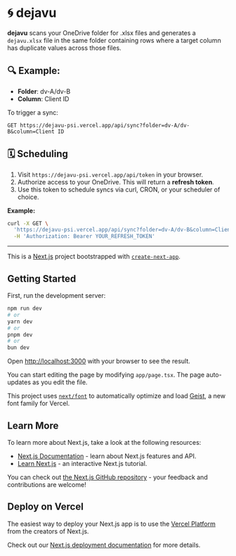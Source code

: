 # 🌀 dejavu

**dejavu** scans your OneDrive folder for .xlsx files and generates a `dejavu.xlsx` file in the same folder containing rows where a target column has duplicate values across those files.

## 🔍 Example:

- **Folder**: dv-A/dv-B
- **Column**: Client ID

To trigger a sync:

`GET https://dejavu-psi.vercel.app/api/sync?folder=dv-A/dv-B&column=Client ID`

## 🗓 Scheduling

1. Visit `https://dejavu-psi.vercel.app/api/token` in your browser.
2. Authorize access to your OneDrive. This will return a **refresh token**.
3. Use this token to schedule syncs via curl, CRON, or your scheduler of choice.

**Example:**

```bash
curl -X GET \
  'https://dejavu-psi.vercel.app/api/sync?folder=dv-A/dv-B&column=Client ID' \
  -H 'Authorization: Bearer YOUR_REFRESH_TOKEN'
```

---

This is a [Next.js](https://nextjs.org) project bootstrapped with [`create-next-app`](https://nextjs.org/docs/app/api-reference/cli/create-next-app).

## Getting Started

First, run the development server:

```bash
npm run dev
# or
yarn dev
# or
pnpm dev
# or
bun dev
```

Open [http://localhost:3000](http://localhost:3000) with your browser to see the result.

You can start editing the page by modifying `app/page.tsx`. The page auto-updates as you edit the file.

This project uses [`next/font`](https://nextjs.org/docs/app/building-your-application/optimizing/fonts) to automatically optimize and load [Geist](https://vercel.com/font), a new font family for Vercel.

## Learn More

To learn more about Next.js, take a look at the following resources:

- [Next.js Documentation](https://nextjs.org/docs) - learn about Next.js features and API.
- [Learn Next.js](https://nextjs.org/learn) - an interactive Next.js tutorial.

You can check out [the Next.js GitHub repository](https://github.com/vercel/next.js) - your feedback and contributions are welcome!

## Deploy on Vercel

The easiest way to deploy your Next.js app is to use the [Vercel Platform](https://vercel.com/new?utm_medium=default-template&filter=next.js&utm_source=create-next-app&utm_campaign=create-next-app-readme) from the creators of Next.js.

Check out our [Next.js deployment documentation](https://nextjs.org/docs/app/building-your-application/deploying) for more details.
